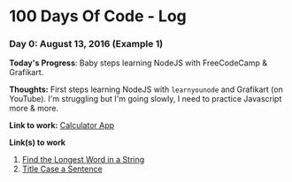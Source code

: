 # 100 Days Of Code - Log

### Day 0: August 13, 2016 (Example 1)

**Today's Progress**: Baby steps learning NodeJS with FreeCodeCamp & Grafikart.

**Thoughts:** First steps learning NodeJS with ```learnyounode``` and Grafikart (on YouTube). I'm struggling but I'm going slowly, I need to practice Javascript more & more.

**Link to work:** [Calculator App](http://www.example.com)



**Link(s) to work**
1. [Find the Longest Word in a String](https://www.freecodecamp.com/challenges/find-the-longest-word-in-a-string)
2. [Title Case a Sentence](https://www.freecodecamp.com/challenges/title-case-a-sentence)
